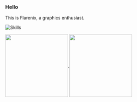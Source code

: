 ### Hello
This is Flarenix, a graphics enthusiast.

![Skills](https://skillicons.dev/icons?i=github,c,cs,cpp,py,arduino,matlab,pr,ps,cmake,blender,md,bash,git,linux,vscode,electron,&perline=14)

<a href="https://github.com/anuraghazra/github-readme-stats">
  <img height=200 align="center" src="https://github-readme-stats.vercel.app/api?username=Flarenix&show_icons=true&theme=radical" />
</a>

<!-- https://github-readme-stats-anak1sts-projects.vercel.app/ -->

<a href="https://github.com/anuraghazra/convoychat">
  <img height=200 align="center" src="https://github-readme-stats.vercel.app/api/top-langs/?username=Flarenix&layout=compact&langs_count=8&exclude_repo=github-readme-stats,GAMES101&hide=shell,shaderlab&size_weight=0.5&count_weight=0.5&theme=radical" />
</a>
